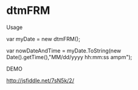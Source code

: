 dtmFRM
======

Usage 

var myDate = new dtmFRM();

var nowDateAndTime = myDate.ToString(new Date().getTime(),"MM/dd/yyyy hh:mm:ss ampm");


DEMO 

http://jsfiddle.net/7sN5k/2/



